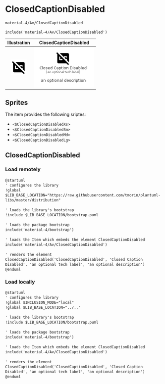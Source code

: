 # ClosedCaptionDisabled


```text
material-4/Av/ClosedCaptionDisabled
```

```text
include('material-4/Av/ClosedCaptionDisabled')
```



| Illustration | ClosedCaptionDisabled |
| :---: | :---: |
| ![illustration for Illustration](../../material-4/Av/ClosedCaptionDisabled.png) | ![illustration for ClosedCaptionDisabled](../../material-4/Av/ClosedCaptionDisabled.Local.png) |



## Sprites
The item provides the following sriptes:

- `<$ClosedCaptionDisabledXs>`
- `<$ClosedCaptionDisabledSm>`
- `<$ClosedCaptionDisabledMd>`
- `<$ClosedCaptionDisabledLg>`





## ClosedCaptionDisabled

### Load remotely
```plantuml
@startuml
' configures the library
!global $LIB_BASE_LOCATION="https://raw.githubusercontent.com/tmorin/plantuml-libs/master/distribution"

' loads the library's bootstrap
!include $LIB_BASE_LOCATION/bootstrap.puml

' loads the package bootstrap
include('material-4/bootstrap')

' loads the Item which embeds the element ClosedCaptionDisabled
include('material-4/Av/ClosedCaptionDisabled')

' renders the element
ClosedCaptionDisabled('ClosedCaptionDisabled', 'Closed Caption Disabled', 'an optional tech label', 'an optional description')
@enduml
```

### Load locally
```plantuml
@startuml
' configures the library
!global $INCLUSION_MODE="local"
!global $LIB_BASE_LOCATION="../.."

' loads the library's bootstrap
!include $LIB_BASE_LOCATION/bootstrap.puml

' loads the package bootstrap
include('material-4/bootstrap')

' loads the Item which embeds the element ClosedCaptionDisabled
include('material-4/Av/ClosedCaptionDisabled')

' renders the element
ClosedCaptionDisabled('ClosedCaptionDisabled', 'Closed Caption Disabled', 'an optional tech label', 'an optional description')
@enduml
```

